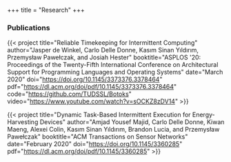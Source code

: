 +++
title = "Research"
+++

### Publications

{{< project
    title="Reliable Timekeeping for Intermittent Computing"
    author="Jasper de Winkel, Carlo Delle Donne, Kasım Sinan Yıldırım, Przemysław Pawełczak, and Josiah Hester"
    booktitle="ASPLOS '20: Proceedings of the Twenty-Fifth International Conference on Architectural Support for Programming Languages and Operating Systems"
    date="March 2020"
    doi="https://doi.org/10.1145/3373376.3378464"
    pdf="https://dl.acm.org/doi/pdf/10.1145/3373376.3378464"
    code="https://github.com/TUDSSL/Botoks"
    video="https://www.youtube.com/watch?v=sOCKZ8zDV14"
    >}}

{{< project
    title="Dynamic Task-Based Intermittent Execution for Energy-Harvesting Devices"
    author="Amjad Yousef Majid, Carlo Delle Donne, Kiwan Maeng, Alexei Colin, Kasım Sinan Yıldırım, Brandon Lucia, and Przemysław Pawełczak"
    booktitle="ACM Transactions on Sensor Networks"
    date="February 2020"
    doi="https://doi.org/10.1145/3360285"
    pdf="https://dl.acm.org/doi/pdf/10.1145/3360285"
    >}}
